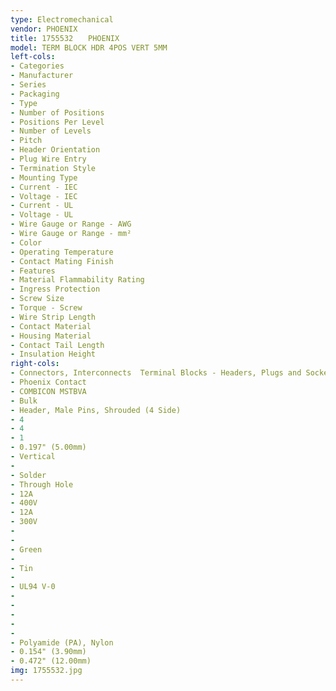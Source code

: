 ```yaml
---
type: Electromechanical
vendor: PHOENIX
title: 1755532　　PHOENIX
model: TERM BLOCK HDR 4POS VERT 5MM
left-cols:
- Categories
- Manufacturer
- Series
- Packaging
- Type
- Number of Positions
- Positions Per Level
- Number of Levels
- Pitch
- Header Orientation
- Plug Wire Entry
- Termination Style
- Mounting Type
- Current - IEC
- Voltage - IEC
- Current - UL
- Voltage - UL
- Wire Gauge or Range - AWG
- Wire Gauge or Range - mm²
- Color
- Operating Temperature
- Contact Mating Finish
- Features
- Material Flammability Rating
- Ingress Protection
- Screw Size
- Torque - Screw
- Wire Strip Length
- Contact Material
- Housing Material
- Contact Tail Length
- Insulation Height
right-cols: 
- Connectors, Interconnects  Terminal Blocks - Headers, Plugs and Sockets
- Phoenix Contact
- COMBICON MSTBVA
- Bulk
- Header, Male Pins, Shrouded (4 Side)
- 4
- 4
- 1
- 0.197" (5.00mm)
- Vertical
- 
- Solder
- Through Hole
- 12A
- 400V
- 12A
- 300V
- 
- 
- Green
- 
- Tin
- 
- UL94 V-0
- 
- 
- 
- 
- 
- Polyamide (PA), Nylon
- 0.154" (3.90mm)
- 0.472" (12.00mm)
img: 1755532.jpg
---
```

